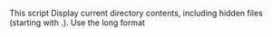 This script Display current directory contents, including hidden files (starting with .). Use the long format
